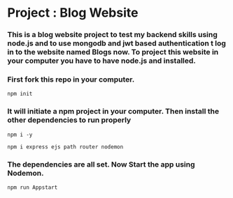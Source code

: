 # Project : Blog Website
### This is a blog website project to test my backend skills using node.js and to use mongodb and jwt based authentication t log in to the website named Blogs now. To project this website in your computer you have to have node.js and installed. 
### First fork this repo in your computer. 
```
npm init 
``` 
### It will initiate a npm project in your computer. Then install the other dependencies to run properly
```
npm i -y
```
```
npm i express ejs path router nodemon
```
### The dependencies are all set. Now Start the app using Nodemon.
```
npm run Appstart
```
### 